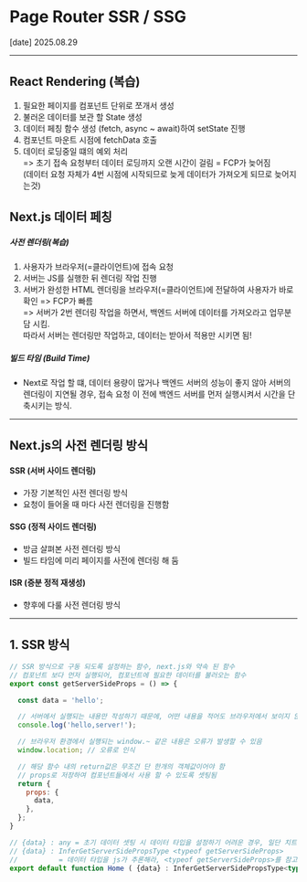 # Page Router SSR / SSG
[date] 2025.08.29

-------------

## React Rendering (복습)
1. 필요한 페이지를 컴포넌트 단위로 쪼개서 생성
2. 불러온 데이터를 보관 할 State 생성
3. 데이터 페칭 함수 생성 (fetch, async ~ await)하여 setState 진행
4. 컴포넌트 마운트 시점에 fetchData 호출 
5. 데이터 로딩중일 떄의 예외 처리 <br>
=> 초기 접속 요청부터 데이터 로딩까지 오랜 시간이 걸림 = FCP가 늦어짐<br> 
(데이터 요청 자체가 4번 시점에 시작되므로 늦게 데이터가 가져오게 되므로 늦어지는것)

## Next.js 데이터 페칭 
##### 사전 렌더링(복습)
1. 사용자가 브라우저(=클라이언트)에 접속 요청
2. 서버는 JS를 실행한 뒤 렌더링 작업 진행
3. 서버가 완성한 HTML 렌더링을 브라우저(=클라이언트)에 전달하여 사용자가 바로 확인 => FCP가 빠름<br>
=> 서버가 2번 렌더링 작업을 하면서, 백엔드 서버에 데이터를 가져오라고 업무분담 시킴.<br>
따라서 서버는 렌더링만 작업하고, 데이터는 받아서 적용만 시키면 됨!

##### 빌드 타임 (Build Time)
- Next로 작업 할 떄, 데이터 용량이 많거나 백엔드 서버의 성능이 좋지 않아 서버의 렌더링이 지연될 경우, 접속 요청 이 전에 백엔드 서버를 먼저 실행시켜서 시간을 단축시키는 방식. 


-----------------------------

## Next.js의 사전 렌더링 방식

#### SSR (서버 사이드 렌더링)
- 가장 기본적인 사전 렌더링 방식
- 요청이 들어올 때 마다 사전 렌더링을 진행함

#### SSG (정적 사이드 렌더링)
- 방금 살펴본 사전 렌더링 방식
- 빌드 타임에 미리 페이지를 사전에 렌더링 해 둠

#### ISR (증분 정적 재생성)
- 향후에 다룰 사전 렌더링 방식


-------------------------------

## 1. SSR 방식
```javascript
// SSR 방식으로 구동 되도록 설정하는 함수, next.js와 약속 된 함수
// 컴포넌트 보다 먼저 실행되어, 컴포넌트에 필요한 데이터를 불러오는 함수
export const getServerSideProps = () => {

  const data = 'hello';

  // 서버에서 실행되는 내용만 작성하기 때문에, 어떤 내용을 적어도 브라우저에서 보이지 않음
  console.log('hello,server!');

  // 브라우저 환경에서 실행되는 window.~ 같은 내용은 오류가 발생할 수 있음
  window.location; // 오류로 인식

  // 해당 함수 내의 return값은 무조건 단 한개의 객체값이어야 함
  // props로 저장하여 컴포넌트들에서 사용 할 수 있도록 셋팅됨
  return {
    props: {
      data,
    },
  };
}

// {data} : any = 초기 데이터 셋팅 시 데이터 타입을 설정하기 어려운 경우, 일단 치트키인 "any"로 임시명명 하고 진행
// {data} : InferGetServerSidePropsType <typeof getServerSideProps> 
//          = 데이터 타입을 js가 추론해라, <typeof getServerSideProps>를 참고해서!
export default function Home ( {data} : InferGetServerSidePropsType<typeof getServerSideProps> ){...}
```


